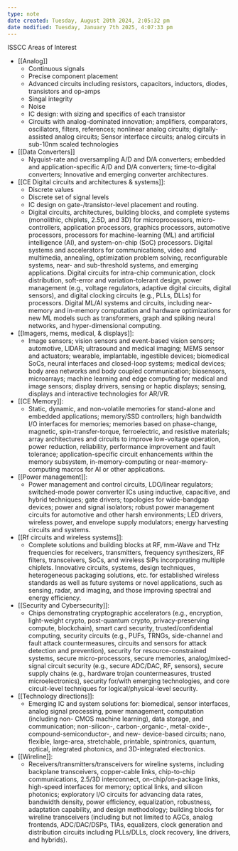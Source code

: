 ```yaml
---
type: note
date created: Tuesday, August 20th 2024, 2:05:32 pm
date modified: Tuesday, January 7th 2025, 4:07:33 pm
---
```

ISSCC Areas of Interest
- [[Analog]]
	- Continuous signals
	- Precise component placement
	- Advanced circuits including resistors, capacitors, inductors, diodes, transistors and op-amps
	- Singal integrity
	- Noise
	- IC design: with sizing and specifics of each transistor
	- Circuits with analog-dominated innovation; amplifiers, comparators, oscillators, filters, references; nonlinear analog circuits; digitally-assisted analog circuits; Sensor interface circuits; analog circuits in sub-10nm scaled technologies
- [[Data Converters]]
	- Nyquist-rate and oversampling A/D and D/A converters; embedded and application-specific A/D and D/A converters; time-to-digital converters; Innovative and emerging converter architectures.
- [[CE Digital circuits and architectures & systems]]: 
	- Discrete values
	- Discrete set of signal levels
	- IC design on gate-/transistor-level placement and routing. 
	- Digital circuits, architectures, building blocks, and complete systems (monolithic, chiplets, 2.5D, and 3D) for microprocessors, micro-controllers, application processors, graphics processors, automotive processors, processors for machine-learning (ML) and artificial intelligence (AI), and system-on-chip (SoC) processors. Digital systems and accelerators for communications, video and multimedia, annealing, optimization problem solving, reconfigurable systems, near- and sub-threshold systems, and emerging applications. Digital circuits for intra-chip communication, clock distribution, soft-error and variation-tolerant design, power management (e.g., voltage regulators, adaptive digital circuits, digital sensors), and digital clocking circuits (e.g., PLLs, DLLs) for processors. Digital ML/AI systems and circuits, including near-memory and in-memory computation and hardware optimizations for new ML models such as transformers, graph and spiking neural networks, and hyper-dimensional computing.
- [[Imagers, mems, medical, & displays]]: 
	- Image sensors; vision sensors and event-based vision sensors; automotive, LIDAR; ultrasound and medical imaging; MEMS sensor and actuators; wearable, implantable, ingestible devices; biomedical SoCs, neural interfaces and closed-loop systems; medical devices; body area networks and body coupled communication; biosensors, microarrays; machine learning and edge computing for medical and image sensors; display drivers, sensing or haptic displays; sensing, displays and interactive technologies for AR/VR.
- [[CE Memory]]:
	- Static, dynamic, and non-volatile memories for stand-alone and embedded applications; memory/SSD controllers; high bandwidth I/O interfaces for memories; memories based on phase-change, magnetic, spin-transfer-torque, ferroelectric, and resistive materials; array architectures and circuits to improve low-voltage operation, power reduction, reliability, performance improvement and fault tolerance; application-specific circuit enhancements within the memory subsystem, in-memory-computing or near-memory-computing macros for AI or other applications.
- [[Power management]]: 
	- Power management and control circuits, LDO/linear regulators; switched-mode power converter ICs using inductive, capacitive, and hybrid techniques; gate drivers; topologies for wide-bandgap devices; power and signal isolators; robust power management circuits for automotive and other harsh environments; LED drivers, wireless power, and envelope supply modulators; energy harvesting circuits and systems.
- [[Rf circuits and wireless systems]]:
	- Complete solutions and building blocks at RF, mm-Wave and THz frequencies for receivers, transmitters, frequency synthesizers, RF filters, transceivers, SoCs, and wireless SiPs incorporating multiple chiplets. Innovative circuits, systems, design techniques, heterogeneous packaging solutions, etc. for established wireless standards as well as future systems or novel applications, such as sensing, radar, and imaging, and those improving spectral and energy efficiency.
- [[Security and Cybersecurity]]: 
	- Chips demonstrating cryptographic accelerators (e.g., encryption, light-weight crypto, post-quantum crypto, privacy-preserving compute, blockchain), smart card security, trusted/confidential computing, security circuits (e.g., PUFs, TRNGs, side-channel and fault attack countermeasures, circuits and sensors for attack detection and prevention), security for resource-constrained systems, secure micro-processors, secure memories, analog/mixed-signal circuit security (e.g., secure ADC/DAC, RF, sensors), secure supply chains (e.g., hardware trojan countermeasures, trusted microelectronics), security for/with emerging technologies, and core circuit-level techniques for logical/physical-level security.
- [[Technology directions]]: 
	- Emerging IC and system solutions for: biomedical, sensor interfaces, analog signal processing, power management, computation (including non- CMOS machine learning), data storage, and communication; non-silicon-, carbon-,organic-, metal-oxide-, compound-semiconductor-, and new- device-based circuits; nano, flexible, large-area, stretchable, printable, spintronics, quantum, optical, integrated photonics, and 3D-integrated electronics.
- [[Wireline]]: 
	- Receivers/transmitters/transceivers for wireline systems, including backplane transceivers, copper-cable links, chip-to-chip communications, 2.5/3D interconnect, on-chip/on-package links, high-speed interfaces for memory; optical links, and silicon photonics; exploratory I/O circuits for advancing data rates, bandwidth density, power efficiency, equalization, robustness, adaptation capability, and design methodology; building blocks for wireline transceivers (including but not limited to AGCs, analog frontends, ADC/DAC/DSPs, TIAs, equalizers, clock generation and distribution circuits including PLLs/DLLs, clock recovery, line drivers, and hybrids).